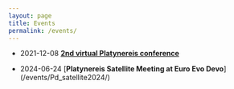 ```yaml
---
layout: page
title: Events
permalink: /events/
---
```


- 2021-12-08 [**2nd virtual Platynereis conference**](/events/platyconf2021/) <br>

- 2024-06-24 [**Platynereis Satellite Meeting at Euro Evo Devo**] (/events/Pd_satellite2024/) <br>
